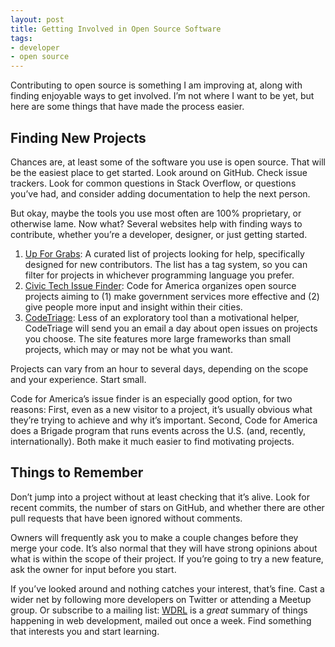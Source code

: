 ```yaml
---
layout: post
title: Getting Involved in Open Source Software
tags:
- developer
- open source
---
```


Contributing to open source is something I am improving at, along with finding enjoyable ways to get involved. I’m not where I want to be yet, but here are some things that have made the process easier.

## Finding New Projects

Chances are, at least some of the software you use is open source. That will be the easiest place to get started. Look around on GitHub. Check issue trackers. Look for common questions in Stack Overflow, or questions you’ve had, and consider adding documentation to help the next person.

But okay, maybe the tools you use most often are 100% proprietary, or otherwise lame. Now what? Several websites help with finding ways to contribute, whether you’re a developer, designer, or just getting started.

1. [Up For Grabs](http://up-for-grabs.net): A curated list of projects looking for help, specifically designed for new contributors. The list has a tag system, so you can filter for projects in whichever programming language you prefer.
2. [Civic Tech Issue Finder](http://www.codeforamerica.org/geeks/civicissues): Code for America organizes open source projects aiming to (1) make government services more effective and (2) give people more input and insight within their cities.
3. [CodeTriage](http://www.codetriage.com/): Less of an exploratory tool than a motivational helper, CodeTriage will send you an email a day about open issues on projects you choose. The site features more large frameworks than small projects, which may or may not be what you want.

Projects can vary from an hour to several days, depending on the scope and your experience. Start small.

Code for America’s issue finder is an especially good option, for two reasons: First, even as a new visitor to a project, it’s usually obvious what they’re trying to achieve and why it’s important. Second, Code for America does a Brigade program that runs events across the U.S. (and, recently, internationally). Both make it much easier to find motivating projects.

## Things to Remember

Don’t jump into a project without at least checking that it’s alive. Look for recent commits, the number of stars on GitHub, and whether there are other pull requests that have been ignored without comments.

Owners will frequently ask you to make a couple changes before they merge your code. It’s also normal that they will have strong opinions about what is within the scope of their project. If you’re going to try a new feature, ask the owner for input before you start.

If you’ve looked around and nothing catches your interest, that’s fine. Cast a wider net by following more developers on Twitter or attending a Meetup group. Or subscribe to a mailing list: [WDRL](https://wdrl.info/) is a *great* summary of things happening in web development, mailed out once a week. Find something that interests you and start learning.
